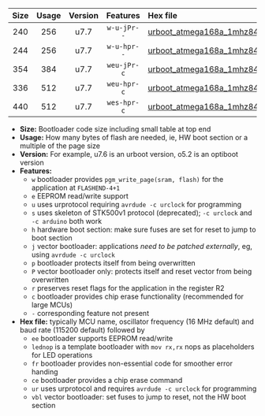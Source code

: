 |Size|Usage|Version|Features|Hex file|
|:-:|:-:|:-:|:-:|:--|
|240|256|u7.7|`w-u-jPr--`|[urboot_atmega168a_1mhz8432_230400bps_lednop_ur_vbl.hex](https://raw.githubusercontent.com/stefanrueger/urboot.hex/main/mcus/atmega168a/fcpu_1mhz8432/230400_bps/urboot_atmega168a_1mhz8432_230400bps_lednop_ur_vbl.hex)|
|244|256|u7.7|`w-u-hpr--`|[urboot_atmega168a_1mhz8432_230400bps_lednop_fr_ur.hex](https://raw.githubusercontent.com/stefanrueger/urboot.hex/main/mcus/atmega168a/fcpu_1mhz8432/230400_bps/urboot_atmega168a_1mhz8432_230400bps_lednop_fr_ur.hex)|
|354|384|u7.7|`weu-jPr-c`|[urboot_atmega168a_1mhz8432_230400bps_ee_lednop_fr_ce_ur_vbl.hex](https://raw.githubusercontent.com/stefanrueger/urboot.hex/main/mcus/atmega168a/fcpu_1mhz8432/230400_bps/urboot_atmega168a_1mhz8432_230400bps_ee_lednop_fr_ce_ur_vbl.hex)|
|336|512|u7.7|`weu-hpr-c`|[urboot_atmega168a_1mhz8432_230400bps_ee_lednop_fr_ce_ur.hex](https://raw.githubusercontent.com/stefanrueger/urboot.hex/main/mcus/atmega168a/fcpu_1mhz8432/230400_bps/urboot_atmega168a_1mhz8432_230400bps_ee_lednop_fr_ce_ur.hex)|
|440|512|u7.7|`wes-hpr-c`|[urboot_atmega168a_1mhz8432_230400bps_ee_lednop_fr_ce.hex](https://raw.githubusercontent.com/stefanrueger/urboot.hex/main/mcus/atmega168a/fcpu_1mhz8432/230400_bps/urboot_atmega168a_1mhz8432_230400bps_ee_lednop_fr_ce.hex)|

- **Size:** Bootloader code size including small table at top end
- **Usage:** How many bytes of flash are needed, ie, HW boot section or a multiple of the page size
- **Version:** For example, u7.6 is an urboot version, o5.2 is an optiboot version
- **Features:**
  + `w` bootloader provides `pgm_write_page(sram, flash)` for the application at `FLASHEND-4+1`
  + `e` EEPROM read/write support
  + `u` uses urprotocol requiring `avrdude -c urclock` for programming
  + `s` uses skeleton of STK500v1 protocol (deprecated); `-c urclock` and `-c arduino` both work
  + `h` hardware boot section: make sure fuses are set for reset to jump to boot section
  + `j` vector bootloader: applications *need to be patched externally*, eg, using `avrdude -c urclock`
  + `p` bootloader protects itself from being overwritten
  + `P` vector bootloader only: protects itself and reset vector from being overwritten
  + `r` preserves reset flags for the application in the register R2
  + `c` bootloader provides chip erase functionality (recommended for large MCUs)
  + `-` corresponding feature not present
- **Hex file:** typically MCU name, oscillator frequency (16 MHz default) and baud rate (115200 default) followed by
  + `ee` bootloader supports EEPROM read/write
  + `lednop` is a template bootloader with `mov rx,rx` nops as placeholders for LED operations
  + `fr` bootloader provides non-essential code for smoother error handing
  + `ce` bootloader provides a chip erase command
  + `ur` uses urprotocol and requires `avrdude -c urclock` for programming
  + `vbl` vector bootloader: set fuses to jump to reset, not the HW boot section
